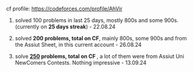 cf profile: https://codeforces.com/profile/AhVir

1. solved 100 problems in last 25 days, mostly 800s and some 900s.(currently on <b>25 days streak</b>) - 22.08.24

2. solved <b>200 problems, total on CF</b>, mainly 800s, some 900s and from the Assiut Sheet, in this current account - 26.08.24

3. solve <b><ins>250</ins> problems, total on CF </b>, a lot of them were from Assiut Uni NewComers Contests. Nothing impressive - 13.09.24

